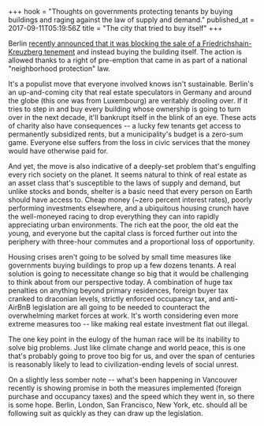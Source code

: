 +++
hook = "Thoughts on governments protecting tenants by buying buildings and raging against the law of supply and demand."
published_at = 2017-09-11T05:19:56Z
title = "The city that tried to buy itself"
+++

Berlin [recently announced that it was blocking the sale of
a Friedrichshain-Kreuzberg tenement][buy] and instead
buying the building itself. The action is allowed thanks to
a right of pre-emption that came in as part of a national
"neighborhood protection" law.

It's a populist move that everyone involved knows isn't
sustainable. Berlin's an up-and-coming city that real
estate speculators in Germany and around the globe (this
one was from Luxembourg) are veritably drooling over. If it
tries to step in and buy every building whose ownership is
going to turn over in the next decade, it'll bankrupt
itself in the blink of an eye. These acts of charity also
have consequences -- a lucky few tenants get access to
permanently subsidized rents, but a municipality's budget
is a zero-sum game. Everyone else suffers from the loss in
civic services that the money would have otherwise paid
for.

And yet, the move is also indicative of a deeply-set
problem that's engulfing every rich society on the planet.
It seems natural to think of real estate as an asset class
that's susceptible to the laws of supply and demand, but
unlike stocks and bonds, shelter is a basic need that every
person on Earth should have access to. Cheap money (~zero
percent interest rates), poorly performing investments
elsewhere, and a ubiquitous housing crunch have the
well-moneyed racing to drop everything they can into
rapidly appreciating urban environments. The rich eat the
poor, the old eat the young, and everyone but the capital
class is forced further out into the periphery with
three-hour commutes and a proportional loss of opportunity.

Housing crises aren't going to be solved by small time
measures like governments buying buildings to prop up a few
dozens tenants. A real solution is going to necessitate
change so big that it would be challenging to think about
from our perspective today. A combination of huge tax
penalties on anything beyond primary residences, foreign
buyer tax cranked to draconian levels, strictly enforced
occupancy tax, and anti-AirBnB legislation are all going to
be needed to counteract the overwhelming market forces at
work. It's worth considering even more extreme measures too
-- like making real estate investment flat out illegal.

The one key point in the eulogy of the human race will be
its inability to solve big problems. Just like climate
change and world peace, this is one that's probably going
to prove too big for us, and over the span of centuries is
reasonably likely to lead to civilization-ending levels of
social unrest.

On a slightly less somber note -- what's been happening in
Vancouver recently is showing promise in both the measures
implemented (foreign purchase and occupancy taxes) and the
speed which they went in, so there is some hope. Berlin,
London, San Francisco, New York, etc. should all be
following suit as quickly as they can draw up the
legislation.

[buy]: https://www.citylab.com/equity/2017/08/berlin-rent-control-neighborhood-protection/536325/
